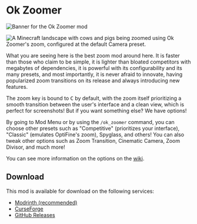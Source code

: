 # Ok Zoomer

![Banner for the Ok Zoomer mod](https://mod-assets.upcraft.dev/promo/ok-zoomer/modpage_banner.png)

![A Minecraft landscape with cows and pigs being zoomed using Ok Zoomer's zoom, configured at the default Camera preset.](https://mod-assets.upcraft.dev/promo/ok-zoomer/showcase_camera.avif)

What you are seeing here is the best zoom mod around here. It is faster than those who claim to be simple, it is lighter than bloated competitors with megabytes of dependencies, it is powerful with its configurability and its many presets, and most importantly, it is never afraid to innovate, having popularized zoom transitions on its release and always introducing new features.

The zoom key is bound to <kbd>C</kbd> by default, with the zoom itself prioritizing a smooth transition between the user's interface and a clean view, which is perfect for screenshots! But if you want something else? We have options!

By going to Mod Menu or by using the `/ok_zoomer` command, you can choose other presets such as "Competitive" (prioritizes your interface), "Classic" (emulates OptiFine's zoom), Spyglass, and others! You can also tweak other options such as Zoom Transition, Cinematic Camera, Zoom Divisor, and much more!

You can see more information on the options on the [wiki](https://github.com/Up-Mods/OkZoomer/wiki/Configuration).

## Download

This mod is available for download on the following services:

- [Modrinth (recommended)](https://modrinth.com/mod/ok-zoomer)
- [CurseForge](https://www.curseforge.com/minecraft/mc-mods/ok-zoomer)
- [GitHub Releases](https://github.com/Up-Mods/OkZoomer/releases)

